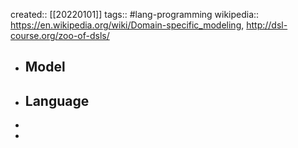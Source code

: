 created:: [[20220101]]
tags:: #lang-programming
wikipedia:: https://en.wikipedia.org/wiki/Domain-specific_modeling, http://dsl-course.org/zoo-of-dsls/

- ## Model
- ## Language
-
-
